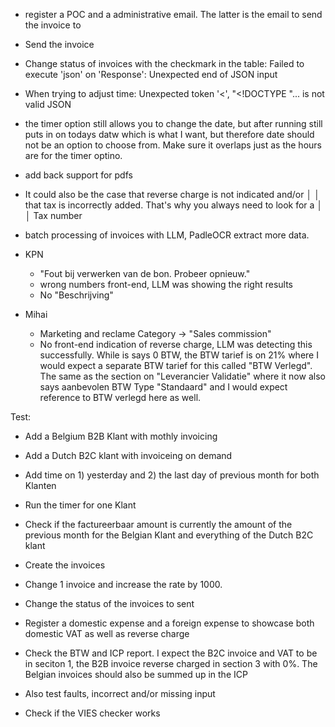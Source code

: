 
- register a POC and a administrative email. The latter is the email to send the invoice to
- Send the invoice
- Change status of invoices with the checkmark in the table: Failed to execute 'json' on 'Response': Unexpected end of JSON input
- When trying to adjust time: Unexpected token '<', "<!DOCTYPE "... is not valid JSON
- the timer option still allows you to change the date, but after running still puts in on todays datw which is what I want, but therefore date should not be an option to choose from. Make sure it overlaps just as the hours are for the timer optino. 
- add back support for pdfs
- It could also be the case that reverse charge is not indicated and/or      │
│   that tax is incorrectly added. That's why you always need to look for a    │
│   Tax number
- batch processing of invoices with LLM, PadleOCR extract more data.

- KPN
    - "Fout bij verwerken van de bon. Probeer opnieuw."
    - wrong numbers front-end, LLM was showing the right results
    - No "Beschrijving"
- Mihai
    - Marketing and reclame Category -> "Sales commission"
    - No front-end indication of reverse charge, LLM was detecting this successfully. While is says 0 BTW, the BTW tarief is on 21% where I would expect a separate BTW tarief for this called "BTW Verlegd". The same as the section on "Leverancier Validatie" where it now also says aanbevolen BTW Type "Standaard" and I would expect reference to BTW verlegd here as well.

Test:
- Add a Belgium B2B Klant with mothly invoicing
- Add a Dutch B2C klant with invoiceing on demand
- Add time on 1) yesterday and 2) the last day of previous month for both Klanten
- Run the timer for one Klant
- Check if the factureerbaar amount is currently the amount of the previous month for the Belgian Klant and everything of the Dutch B2C klant
- Create the invoices
- Change 1 invoice and increase the rate by 1000.
- Change the status of the invoices to sent
- Register a domestic expense and a foreign expense to showcase both domestic VAT as well as reverse charge
- Check the BTW and ICP report. I expect the B2C invoice and VAT to be in seciton 1, the B2B invoice reverse charged in section 3 with 0%. The Belgian invoices should also be summed up in the ICP

- Also test faults, incorrect and/or missing input
- Check if the VIES checker works

